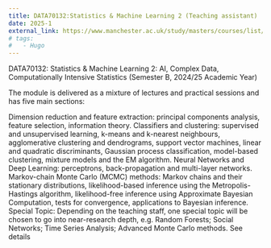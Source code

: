 ```yaml
---
title: DATA70132:Statistics & Machine Learning 2 (Teaching assistant)
date: 2025-1
external_link: https://www.manchester.ac.uk/study/masters/courses/list/11428/msc-data-science-mathematics/course-details/DATA70132#course-unit-details
# tags:
#   - Hugo
---
```


DATA70132: Statistics & Machine Learning 2: AI, Complex Data, Computationally Intensive Statistics (Semester B, 2024/25 Academic Year)

The module is delivered as a mixture of lectures and practical sessions and has five main sections:

Dimension reduction and feature extraction: principal components analysis, feature selection, information theory.
Classifiers and clustering: supervised and unsupervised learning, k-means and k-nearest neighbours, agglomerative clustering and dendrograms, support vector machines, linear and quadratic discriminants, Gaussian process classification, model-based clustering, mixture models and the EM algorithm.
Neural Networks and Deep Learning: perceptrons, back-propagation and multi-layer networks.
Markov-chain Monte Carlo (MCMC) methods: Markov chains and their stationary distributions, likelihood-based inference using the Metropolis-Hastings algorithm, likelihood-free inference using Approximate Bayesian Computation, tests for convergence, applications to Bayesian inference.
Special Topic: Depending on the teaching staff, one special topic will be chosen to go into near-research depth, e.g. Random Forests; Social Networks; Time Series Analysis; Advanced Monte Carlo methods.
See details 